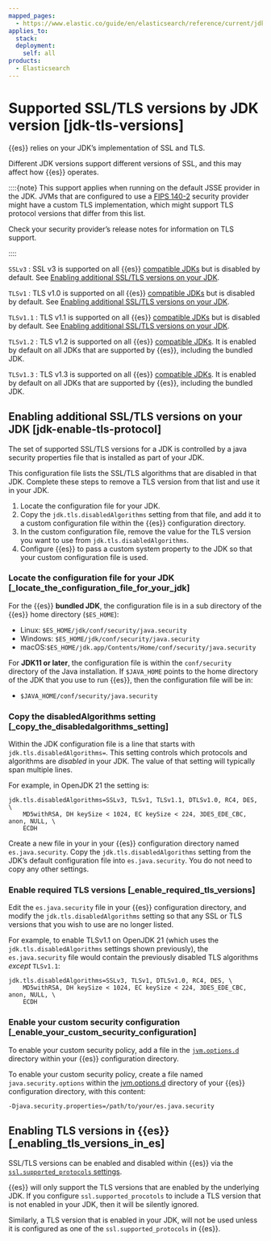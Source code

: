 ```yaml
---
mapped_pages:
  - https://www.elastic.co/guide/en/elasticsearch/reference/current/jdk-tls-versions.html
applies_to:
  stack:
  deployment:
    self: all
products:
  - Elasticsearch
---
```


# Supported SSL/TLS versions by JDK version [jdk-tls-versions]

{{es}} relies on your JDK’s implementation of SSL and TLS.

Different JDK versions support different versions of SSL, and this may affect how {{es}} operates.

::::{note}
This support applies when running on the default JSSE provider in the JDK. JVMs that are configured to use a [FIPS 140-2](fips-140-2.md) security provider might have a custom TLS implementation, which might support TLS protocol versions that differ from this list.

Check your security provider’s release notes for information on TLS support.

::::


`SSLv3`
:   SSL v3 is supported on all {{es}} [compatible JDKs](../deploy/self-managed/installing-elasticsearch.md#jvm-version) but is disabled by default. See [Enabling additional SSL/TLS versions on your JDK](#jdk-enable-tls-protocol).

`TLSv1`
:   TLS v1.0 is supported on all {{es}} [compatible JDKs](../deploy/self-managed/installing-elasticsearch.md#jvm-version) but is disabled by default. See [Enabling additional SSL/TLS versions on your JDK](#jdk-enable-tls-protocol).

`TLSv1.1`
:   TLS v1.1 is supported on all {{es}} [compatible JDKs](../deploy/self-managed/installing-elasticsearch.md#jvm-version) but is disabled by default. See [Enabling additional SSL/TLS versions on your JDK](#jdk-enable-tls-protocol).

`TLSv1.2`
:   TLS v1.2 is supported on all {{es}} [compatible JDKs](../deploy/self-managed/installing-elasticsearch.md#jvm-version). It is enabled by default on all JDKs that are supported by {{es}}, including the bundled JDK.

`TLSv1.3`
:   TLS v1.3 is supported on all {{es}} [compatible JDKs](../deploy/self-managed/installing-elasticsearch.md#jvm-version). It is enabled by default on all JDKs that are supported by {{es}}, including the bundled JDK.


## Enabling additional SSL/TLS versions on your JDK [jdk-enable-tls-protocol]

The set of supported SSL/TLS versions for a JDK is controlled by a java security properties file that is installed as part of your JDK.

This configuration file lists the SSL/TLS algorithms that are disabled in that JDK. Complete these steps to remove a TLS version from that list and use it in your JDK.

1. Locate the configuration file for your JDK.
2. Copy the `jdk.tls.disabledAlgorithms` setting from that file, and add it to a custom configuration file within the {{es}} configuration directory.
3. In the custom configuration file, remove the value for the TLS version you want to use from `jdk.tls.disabledAlgorithms`.
4. Configure {{es}} to pass a custom system property to the JDK so that your custom configuration file is used.

### Locate the configuration file for your JDK [_locate_the_configuration_file_for_your_jdk]

For the {{es}} **bundled JDK**, the configuration file is in a sub directory of the {{es}} home directory (`$ES_HOME`):

* Linux: `$ES_HOME/jdk/conf/security/java.security`
* Windows: `$ES_HOME/jdk/conf/security/java.security`
* macOS:`$ES_HOME/jdk.app/Contents/Home/conf/security/java.security`

For **JDK11 or later**, the configuration file is within the `conf/security` directory of the Java installation. If `$JAVA_HOME` points to the home directory of the JDK that you use to run {{es}}, then the configuration file will be in:

* `$JAVA_HOME/conf/security/java.security`


### Copy the disabledAlgorithms setting [_copy_the_disabledalgorithms_setting]

Within the JDK configuration file is a line that starts with `jdk.tls.disabledAlgorithms=`. This setting controls which protocols and algorithms are *disabled* in your JDK. The value of that setting will typically span multiple lines.

For example, in OpenJDK 21 the setting is:

```text
jdk.tls.disabledAlgorithms=SSLv3, TLSv1, TLSv1.1, DTLSv1.0, RC4, DES, \
    MD5withRSA, DH keySize < 1024, EC keySize < 224, 3DES_EDE_CBC, anon, NULL, \
    ECDH
```

Create a new file in your in your {{es}} configuration directory named `es.java.security`. Copy the `jdk.tls.disabledAlgorithms` setting from the JDK’s default configuration file into `es.java.security`. You do not need to copy any other settings.


### Enable required TLS versions [_enable_required_tls_versions]

Edit the `es.java.security` file in your {{es}} configuration directory, and modify the `jdk.tls.disabledAlgorithms` setting so that any SSL or TLS versions that you wish to use are no longer listed.

For example, to enable TLSv1.1 on OpenJDK 21 (which uses the `jdk.tls.disabledAlgorithms` settings shown previously), the `es.java.security` file would contain the previously disabled TLS algorithms *except* `TLSv1.1`:

```text
jdk.tls.disabledAlgorithms=SSLv3, TLSv1, DTLSv1.0, RC4, DES, \
    MD5withRSA, DH keySize < 1024, EC keySize < 224, 3DES_EDE_CBC, anon, NULL, \
    ECDH
```


### Enable your custom security configuration [_enable_your_custom_security_configuration]

To enable your custom security policy, add a file in the [`jvm.options.d`](elasticsearch://reference/elasticsearch/jvm-settings.md#set-jvm-options) directory within your {{es}} configuration directory.

To enable your custom security policy, create a file named `java.security.options` within the [jvm.options.d](elasticsearch://reference/elasticsearch/jvm-settings.md#set-jvm-options) directory of your {{es}} configuration directory, with this content:

```text
-Djava.security.properties=/path/to/your/es.java.security
```



## Enabling TLS versions in {{es}} [_enabling_tls_versions_in_es]

SSL/TLS versions can be enabled and disabled within {{es}} via the [`ssl.supported_protocols` settings](elasticsearch://reference/elasticsearch/configuration-reference/security-settings.md#ssl-tls-settings).

{{es}} will only support the TLS versions that are enabled by the underlying JDK. If you configure `ssl.supported_procotols` to include a TLS version that is not enabled in your JDK, then it will be silently ignored.

Similarly, a TLS version that is enabled in your JDK, will not be used unless it is configured as one of the `ssl.supported_protocols` in {{es}}.
